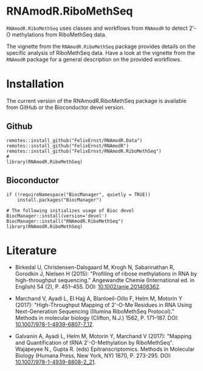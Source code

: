 # RNAmodR.RiboMethSeq

`RNAmodR.RiboMethSeq` uses classes and workflows from `RNAmodR` to detect 2'-O
methylations from RiboMethSeq data.

The vignette from the `RNAmodR.RiboMethSeq` package provides details on the
specific analysis of RiboMethSeq data. Have a look at the vignette from the
`RNAmodR` package for a general description on the provided workflows.

# Installation

The current version of the RNAmodR.RiboMethSeq package is available from GitHub
or the Bioconductor devel version.

## Github

```
remotes::install_github("FelixErnst/RNAmodR.Data")
remotes::install_github("FelixErnst/RNAmodR")
remotes::install_github("FelixErnst/RNAmodR.RiboMethSeq")
#
library(RNAmodR.RiboMethSeq)
```

## Bioconductor

```
if (!requireNamespace("BiocManager", quietly = TRUE))
    install.packages("BiocManager")

# The following initializes usage of Bioc devel
BiocManager::install(version='devel')
BiocManager::install("RNAmodR.RiboMethSeq")
library(RNAmodR.RiboMethSeq)
```

# Literature

- Birkedal U, Christensen-Dalsgaard M, Krogh N, Sabarinathan R, Gorodkin J,
Nielsen H (2015): "Profiling of ribose methylations in RNA by high-throughput
sequencing." Angewandte Chemie (International ed. in English) 54 (2),
P. 451–455. DOI: 
[10.1002/anie.201408362](https://doi.org/10.1002/anie.201408362).

- Marchand V, Ayadi L, El Hajj A, Blanloeil-Oillo F, Helm M, Motorin Y
(2017): "High-Throughput Mapping of 2'-O-Me Residues in RNA Using
Next-Generation Sequencing (Illumina RiboMethSeq Protocol)." Methods in
molecular biology (Clifton, N.J.) 1562, P. 171–187. DOI:
[10.1007/978-1-4939-6807-7_12](https://doi.org/10.1007/978-1-4939-6807-7_12).

- Galvanin A, Ayadi L, Helm M, Motorin Y, Marchand V (2017): "Mapping and
Quantification of tRNA 2'-O-Methylation by RiboMethSeq". Wajapeyee N., Gupta
R. (eds) Epitranscriptomics. Methods in Molecular Biology (Humana Press,
New York, NY) 1870, P. 273-295. DOI:
[10.1007/978-1-4939-8808-2_21](https://doi.org/10.1007/978-1-4939-8808-2_21).
